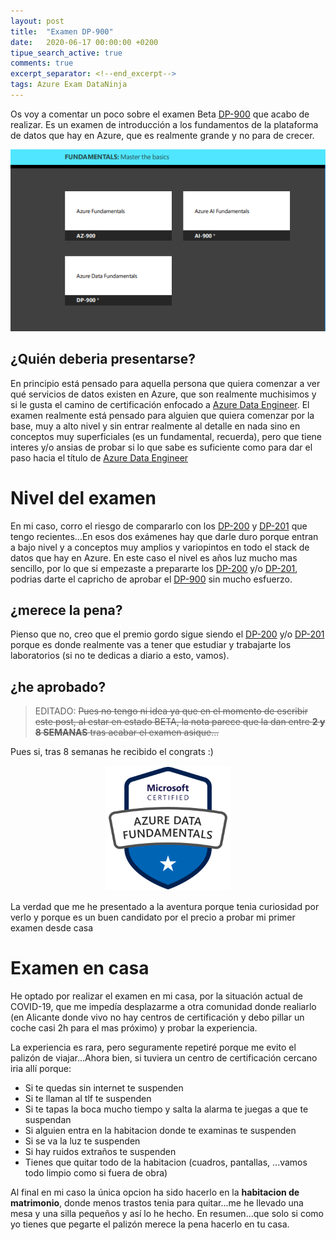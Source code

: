 ```yaml
---
layout: post
title:  "Examen DP-900"
date:   2020-06-17 00:00:00 +0200
tipue_search_active: true
comments: true
excerpt_separator: <!--end_excerpt-->
tags: Azure Exam DataNinja
---
```


Os voy a comentar un poco sobre el examen Beta [DP-900](https://docs.microsoft.com/en-us/learn/certifications/exams/dp-900) que acabo de realizar. Es un examen de introducción a los fundamentos de la plataforma de datos que hay en Azure, que es realmente grande y no para de crecer.

![dp-900](/img/posts/dp-900/dp-900.png)

<!--end_excerpt-->

## ¿Quién deberia presentarse?

En principio está pensado para aquella persona que quiera comenzar a ver qué servicios de datos existen en Azure, que son realmente muchisimos y si le gusta el camino de certificación enfocado a [Azure Data Engineer](https://docs.microsoft.com/en-us/learn/certifications/azure-data-engineer?WT.mc_id=certposter_poster-wwl). El examen realmente está pensado para alguien que quiera comenzar por la base, muy a alto nivel y sin entrar realmente al detalle en nada sino en conceptos muy superficiales (es un fundamental, recuerda), pero que tiene interes y/o ansias de probar si lo que sabe es suficiente como para dar el paso hacia el título de [Azure Data Engineer](https://docs.microsoft.com/en-us/learn/certifications/azure-data-engineer?WT.mc_id=certposter_poster-wwl)

# Nivel del examen

En mi caso, corro el riesgo de compararlo con los [DP-200](https://docs.microsoft.com/en-us/learn/certifications/exams/dp-200) y [DP-201](https://docs.microsoft.com/en-us/learn/certifications/exams/dp-201) que tengo recientes...En esos dos exámenes hay que darle duro porque entran a bajo nivel y a conceptos muy amplios y variopintos en todo el stack de datos que hay en Azure. En este caso el nivel es años luz mucho mas sencillo, por lo que si empezaste a prepararte los [DP-200](https://docs.microsoft.com/en-us/learn/certifications/exams/dp-200) y/o [DP-201](https://docs.microsoft.com/en-us/learn/certifications/exams/dp-201), podrias darte el capricho de aprobar el [DP-900](https://docs.microsoft.com/en-us/learn/certifications/exams/dp-900) sin mucho esfuerzo.

## ¿merece la pena?

Pienso que no, creo que el premio gordo sigue siendo el [DP-200](https://docs.microsoft.com/en-us/learn/certifications/exams/dp-200) y/o [DP-201](https://docs.microsoft.com/en-us/learn/certifications/exams/dp-201) porque es donde realmente vas a tener que estudiar y trabajarte los laboratorios (si no te dedicas a diario a esto, vamos). 

## ¿he aprobado?

>EDITADO: ~~Pues no tengo ni idea ya que en el momento de escribir este post, al estar en estado BETA, la nota parece que la dan entre **2 y 8 SEMANAS** tras acabar el examen asique...~~

Pues si, tras 8 semanas he recibido el congrats :)

<center>
<img src="https://github.com/enriquecatala/enriquecatala.github.io/raw/master/img/posts/dp-900/azure-data-fundamentals-600x600.png" width=200>
</center>

La verdad que me he presentado a la aventura porque tenia curiosidad por verlo y porque es un buen candidato por el precio a probar mi primer examen desde casa

# Examen en casa

He optado por realizar el examen en mi casa, por la situación actual de COVID-19, que me impedía desplazarme a otra comunidad donde realiarlo (en Alicante donde vivo no hay centros de certificación y debo pillar un coche casi 2h para el mas próximo) y probar la experiencia.

La experiencia es rara, pero seguramente repetiré porque me evito el palizón de viajar...Ahora bien, si tuviera un centro de certificación cercano iria allí porque:
- Si te quedas sin internet te suspenden
- Si te llaman al tlf te suspenden
- Si te tapas la boca mucho tiempo y salta la alarma te juegas a que te suspendan
- Si alguien entra en la habitacion donde te examinas te suspenden
- Si se va la luz te suspenden
- Si hay ruidos extraños te suspenden
- Tienes que quitar todo de la habitacion (cuadros, pantallas, ...vamos todo limpio como si fuera de obra)

Al final en mi caso la única opcion ha sido hacerlo en la **habitacion de matrimonio**, donde menos trastos tenia para quitar...me he llevado una mesa y una silla pequeños y así lo he hecho. En resumen...que solo si como yo tienes que pegarte el palizón merece la pena hacerlo en tu casa.